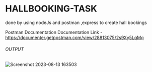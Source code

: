 # HALLBOOKING-TASK
done by using nodeJs and postman ,express to create hall bookings

Postman Documentation
Documentation Link - https://documenter.getpostman.com/view/28813075/2s9Xy5LqMq

<h6>OUTPUT</h6>

![Screenshot 2023-08-13 163503](https://github.com/SunilSurendran1906/HALLBOOKING-TASK/assets/133184647/d2786c67-0fe8-4bac-b031-8bce32f47ae3)
